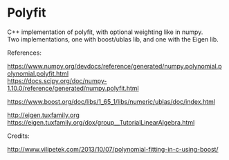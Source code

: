 # Polyfit
C++ implementation of polyfit, with optional weighting like in numpy.  
Two implementations, one with boost/ublas lib, and one with the Eigen lib.

References:

https://www.numpy.org/devdocs/reference/generated/numpy.polynomial.polynomial.polyfit.html  
https://docs.scipy.org/doc/numpy-1.10.0/reference/generated/numpy.polyfit.html

https://www.boost.org/doc/libs/1_65_1/libs/numeric/ublas/doc/index.html

http://eigen.tuxfamily.org  
https://eigen.tuxfamily.org/dox/group__TutorialLinearAlgebra.html

Credits:

http://www.vilipetek.com/2013/10/07/polynomial-fitting-in-c-using-boost/
